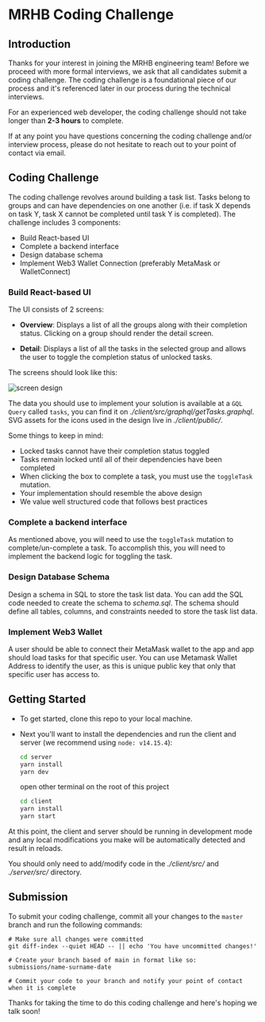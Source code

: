 # MRHB Coding Challenge

## Introduction

Thanks for your interest in joining the MRHB engineering team! Before we proceed with more
formal interviews, we ask that all candidates submit a coding challenge. The coding challenge is
a foundational piece of our process and it's referenced later in our process during the technical 
interviews.

For an experienced web developer, the coding challenge should not take longer than **2-3 hours** to 
complete.

If at any point you have questions concerning the coding challenge and/or interview process, please
do not hesitate to reach out to your point of contact via email.

## Coding Challenge

The coding challenge revolves around building a task list. Tasks belong to groups and can have
dependencies on one another (i.e. if task X depends on task Y, task X cannot be completed until
task Y is completed). The challenge includes 3 components:

* Build React-based UI
* Complete a backend interface
* Design database schema
* Implement Web3 Wallet Connection (preferably MetaMask or WalletConnect)

### Build React-based UI

The UI consists of 2 screens:

* **Overview**: Displays a list of all the groups along with their completion status. Clicking on 
  a group should render the detail screen.

* **Detail**: Displays a list of all the tasks in the selected group and allows the user to toggle 
  the completion status of unlocked tasks.

The screens should look like this:

![screen design](https://user-images.githubusercontent.com/314351/56453206-d1ec2580-62f3-11e9-83d7-67aff2e1deef.png)

The data you should use to implement your solution is available at a `GQL Query` called `tasks`, you can find it on _./client/src/graphql/getTasks.graphql_.
SVG assets for the icons used in the design live in _./client/public/_.

Some things to keep in mind:

* Locked tasks cannot have their completion status toggled
* Tasks remain locked until all of their dependencies have been completed
* When clicking the box to complete a task, you must use the `toggleTask` mutation. 
* Your implementation should resemble the above design
* We value well structured code that follows best practices

### Complete a backend interface

As mentioned above, you will need to use the `toggleTask` mutation to complete/un-complete a task. To accomplish this, you will need to implement the backend logic for toggling the task.

### Design Database Schema

Design a schema in SQL to store the task list data. You can add the SQL code needed to create
the schema to _schema.sql_. The schema should define all tables, columns, and constraints needed
to store the task list data.

### Implement Web3 Wallet

A user should be able to connect their MetaMask wallet to the app and app should load tasks for that specific user. You can use Metamask Wallet Address to identify the user, as this is unique public key that only that specific user has access to.

## Getting Started

- To get started, clone this repo to your local machine.
- Next you'll want to install the dependencies and run the client and server (we recommend using `node: v14.15.4`):

    ```bash
    cd server
    yarn install
    yarn dev
   ```
   open other terminal on the root of this project
   ```bash
   cd client
   yarn install
   yarn start
   ```

At this point, the client and server should be running in development mode and any local modifications you make
will be automatically detected and result in reloads.

You should only need to add/modify code in the _./client/src/_ and _./server/src/_ directory.

## Submission

To submit your coding challenge, commit all your changes to the `master` branch and run the 
following commands:

```
# Make sure all changes were committed
git diff-index --quiet HEAD -- || echo 'You have uncommitted changes!'

# Create your branch based of main in format like so:
submissions/name-surname-date

# Commit your code to your branch and notify your point of contact when it is complete
```

Thanks for taking the time to do this coding challenge and here's hoping we talk soon!